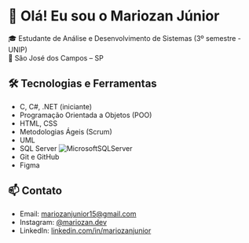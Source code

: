 # 👋 Olá! Eu sou o Mariozan Júnior

🎓 Estudante de Análise e Desenvolvimento de Sistemas (3º semestre - UNIP)  
📍 São José dos Campos – SP  

## 🛠️ Tecnologias e Ferramentas
- C, C#, .NET (iniciante)
- Programação Orientada a Objetos (POO)
- HTML, CSS
- Metodologias Ágeis (Scrum)
- UML
- SQL Server ![MicrosoftSQLServer](https://img.shields.io/badge/Microsoft%20SQL%20Server-CC2927?style=for-the-badge&logo=microsoft%20sql%20server&logoColor=white)
- Git e GitHub
- Figma

## 📫 Contato
- Email: mariozanjunior15@gmail.com  
- Instagram: [@mariozan.dev](https://www.instagram.com/mariozan.dev/)  
- LinkedIn: [linkedin.com/in/mariozanjunior](https://www.linkedin.com/in/mariozanjunior/)
